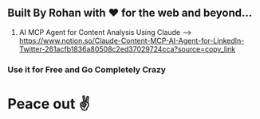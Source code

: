 ## Built By Rohan with ❤️ for the web and beyond...
1. AI MCP Agent for Content Analysis Using Claude --> https://www.notion.so/Claude-Content-MCP-AI-Agent-for-LinkedIn-Twitter-261acfb1836a80508c2ed37029724cca?source=copy_link

### Use it for Free and Go Completely Crazy
# Peace out ✌️
